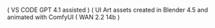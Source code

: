  ( VS CODE GPT 4.1 assisted )
 ( UI Art assets created in Blender 4.5 and animated with ComfyUI ( WAN 2.2 14b )
 
